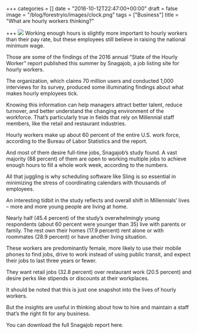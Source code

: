+++
categories = []
date = "2016-10-12T22:47:00+00:00"
draft = false
image = "/blog/forestryio/images/clock.png"
tags = ["Business"]
title = "What are hourly workers thinking?"

+++
![](/blog/forestryio/images/clock.png)
Working enough hours is slightly more important to hourly workers than their pay rate, but these employees still believe in raising the national minimum wage.

Those are some of the findings of the 2016 annual “State of the Hourly Worker” report published this summer by Snagajob, a job listing site for hourly workers.

The organization, which claims 70 million users and conducted 1,000 interviews for its survey, produced some illuminating findings about what makes hourly employees tick.

Knowing this information can help managers attract better talent, reduce turnover, and better understand the changing environment of the workforce. That’s particularly true in fields that rely on Millennial staff members, like the retail and restaurant industries.

Hourly workers make up about 60 percent of the entire U.S. work force, according to the Bureau of Labor Statistics and the report.

And most of them desire full-time jobs, Snagajob’s study found. A vast majority (88 percent) of them are open to working multiple jobs to achieve enough hours to fill a whole work week, according to the numbers.

All that juggling is why scheduling software like Sling is so essential in minimizing the stress of coordinating calendars with thousands of employees.

An interesting tidbit in the study reflects and overall shift in Millennials’ lives – more and more young people are living at home.

Nearly half (45.4 percent) of the study’s overwhelmingly young respondents (about 60 percent were younger than 35) live with parents or family. The rest own their homes (17.9 percent) rent alone or with roommates (28.9 percent) or have another living situation.

These workers are predominantly female, more likely to use their mobile phones to find jobs, drive to work instead of using public transit, and expect their jobs to last three years or fewer.

They want retail jobs (32.8 percent) over restaurant work (20.5 percent) and desire perks like stipends or discounts at their workplaces.

It should be noted that this is just one snapshot into the lives of hourly workers.

But the insights are useful in thinking about how to hire and maintain a staff that’s the right fit for any business.

You can download the full Snagajob report here. 
